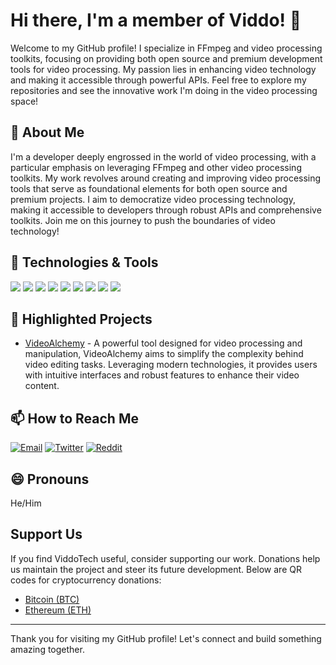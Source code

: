 # Hi there, I'm a member of Viddo! 👋

Welcome to my GitHub profile! I specialize in FFmpeg and video processing toolkits, focusing on providing both open source and premium development tools for video processing. My passion lies in enhancing video technology and making it accessible through powerful APIs. Feel free to explore my repositories and see the innovative work I'm doing in the video processing space!

## 🚀 About Me

I'm a developer deeply engrossed in the world of video processing, with a particular emphasis on leveraging FFmpeg and other video processing toolkits. My work revolves around creating and improving video processing tools that serve as foundational elements for both open source and premium projects. I aim to democratize video processing technology, making it accessible to developers through robust APIs and comprehensive toolkits. Join me on this journey to push the boundaries of video technology!

## 🔧 Technologies & Tools

![](https://img.shields.io/badge/Code-Python-informational?style=flat&logo=python&logoColor=white&color=2bbc8a)
![](https://img.shields.io/badge/Tools-Docker-informational?style=flat&logo=docker&logoColor=white&color=2bbc8a)
![](https://img.shields.io/badge/Tools-FFmpeg-informational?style=flat&logo=ffmpeg&logoColor=white&color=2bbc8a)
![](https://img.shields.io/badge/Tools-GStreamer-informational?style=flat&logo=gstreamer&logoColor=white&color=2bbc8a)
![](https://img.shields.io/badge/Tools-VLC_Player-informational?style=flat&logo=videolan&logoColor=white&color=2bbc8a)
![](https://img.shields.io/badge/Code-OpenCV-informational?style=flat&logo=opencv&logoColor=white&color=2bbc8a)
![](https://img.shields.io/badge/Framework-Django-informational?style=flat&logo=django&logoColor=white&color=2bbc8a)
![](https://img.shields.io/badge/Database-PostgreSQL-informational?style=flat&logo=postgresql&logoColor=white&color=2bbc8a)
![](https://img.shields.io/badge/Design-REST_API-informational?style=flat&logo=rest&logoColor=white&color=2bbc8a)

## 🌟 Highlighted Projects

- [VideoAlchemy](https://github.com/viddotech/videoalchemy) - A powerful tool designed for video processing and manipulation, VideoAlchemy aims to simplify the complexity behind video editing tasks. Leveraging modern technologies, it provides users with intuitive interfaces and robust features to enhance their video content.

## 📫 How to Reach Me

[![Email](https://img.shields.io/badge/Email-D14836?style=for-the-badge&logo=gmail&logoColor=white)](mailto:viddo.tech@gmail.com)
[![Twitter](https://img.shields.io/badge/Twitter-1DA1F2?style=for-the-badge&logo=twitter&logoColor=white)](https://twitter.com/ViddoTech)
[![Reddit](https://img.shields.io/badge/Reddit-FF4500?style=for-the-badge&logo=reddit&logoColor=white)](https://www.reddit.com/u/Zealousideal_Dig740/s/ilGBE1PlFY)


## 😄 Pronouns

He/Him

## Support Us

If you find ViddoTech useful, consider supporting our work. Donations help us maintain the project and steer its future development. Below are QR codes for cryptocurrency donations:

- [Bitcoin (BTC)](https://github.com/viddotech/videoalchemy/blob/main/donate/donate.md)
- [Ethereum (ETH)](https://github.com/viddotech/videoalchemy/blob/main/donate/donate.md)

---

Thank you for visiting my GitHub profile! Let's connect and build something amazing together.

